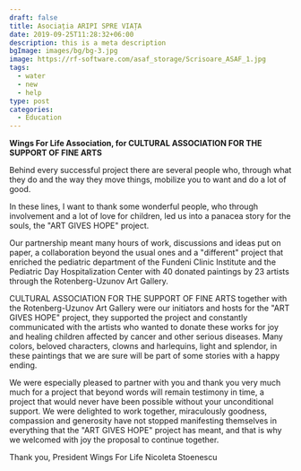 ```yaml
---
draft: false
title: Asociația ARIPI SPRE VIAȚA
date: 2019-09-25T11:28:32+06:00
description: this is a meta description
bgImage: images/bg/bg-3.jpg
image: https://rf-software.com/asaf_storage/Scrisoare_ASAF_1.jpg
tags:
  - water
  - new
  - help
type: post
categories:
  - Education
---
```

**Wings For Life  Association, for
CULTURAL ASSOCIATION FOR THE SUPPORT OF FINE ARTS**

Behind every successful project there are several people who, through what they do and the way they move things, mobilize you to want and do a lot of good.

In these lines, I want to thank some wonderful people, who through involvement and a lot of love for children, led us into a panacea story for the souls, the "ART GIVES HOPE" project.

Our partnership meant many hours of work, discussions and ideas put on paper, a collaboration beyond the usual ones and a "different" project that enriched the pediatric department of the Fundeni Clinic Institute and the Pediatric Day Hospitalization Center with 40 donated paintings by 23 artists through the Rotenberg-Uzunov Art Gallery.

CULTURAL ASSOCIATION FOR THE SUPPORT OF FINE ARTS together with the Rotenberg-Uzunov Art Gallery were our initiators and hosts for the "ART GIVES HOPE" project, they supported the project and constantly communicated with the artists who wanted to donate these works for joy and healing children affected by cancer and other serious diseases. Many colors, beloved characters, clowns and harlequins, light and splendor, in these paintings that we are sure will be part of some stories with a happy ending. 

We were especially pleased to partner with you and thank you very much
much for a project that beyond words will remain testimony in time, a project that would never have been possible without your unconditional support.
We were delighted to work together, miraculously goodness,
compassion and generosity have not stopped manifesting themselves in everything that the "ART GIVES HOPE" project has meant, and that is why we welcomed with joy the proposal to continue together.



Thank you,
President Wings For Life
Nicoleta Stoenescu